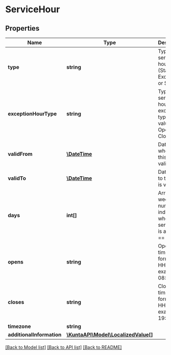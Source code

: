 # ServiceHour

## Properties
Name | Type | Description | Notes
------------ | ------------- | ------------- | -------------
**type** | **string** | Type of service hour (Standard, Exception or Special). | [optional] 
**exceptionHourType** | **string** | Type of service hour exception type. Valid values are: Open or Closed. | [optional] 
**validFrom** | [**\DateTime**](\DateTime.md) | Date time where from this entry is valid. | [optional] 
**validTo** | [**\DateTime**](\DateTime.md) | Date time to this entry is valid. | [optional] 
**days** | **int[]** | Array of week numbers indices where serice hour is active (0 &#x3D;&#x3D; sunday) | [optional] 
**opens** | **string** | Opening time in format HH:mm for example 08:00. | [optional] 
**closes** | **string** | Closing time in format HH:mm for example 19:00 | [optional] 
**timezone** | **string** |  | [optional] 
**additionalInformation** | [**\KuntaAPI\Model\LocalizedValue[]**](LocalizedValue.md) |  | [optional] 

[[Back to Model list]](../README.md#documentation-for-models) [[Back to API list]](../README.md#documentation-for-api-endpoints) [[Back to README]](../README.md)


